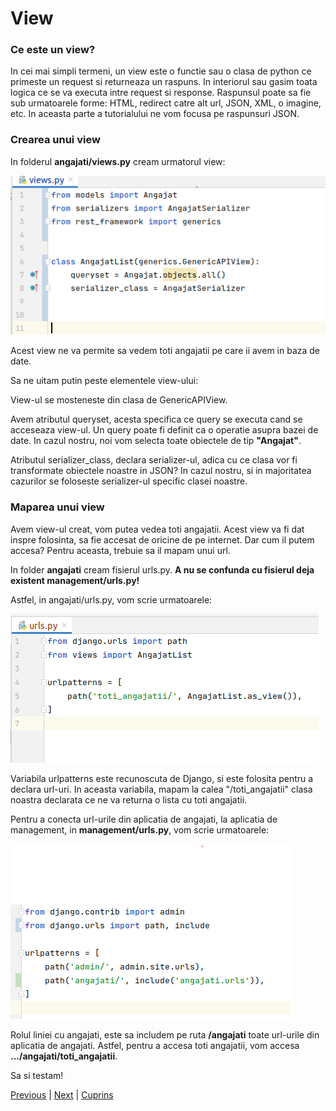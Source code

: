 # View

### Ce este un view?

In cei mai simpli termeni, un view este o functie sau o clasa de python ce primeste un request si
returneaza un raspuns. In interiorul sau gasim toata logica ce se va executa intre request si response.
Raspunsul poate sa fie sub urmatoarele forme: HTML, redirect catre alt url, JSON, XML, o imagine, etc.
In aceasta parte a tutorialului ne vom focusa pe raspunsuri JSON.

### Crearea unui view

In folderul **angajati/views.py** cream urmatorul view:

![img: Generic list view declaration](/images/generic_list_view.png)

Acest view ne va permite sa vedem toti angajatii pe care ii avem in baza de date.

Sa ne uitam putin peste elementele view-ului:

View-ul se mosteneste din clasa de GenericAPIView.

Avem atributul queryset, acesta specifica ce query se executa cand se acceseaza view-ul. Un query poate fi definit ca o operatie asupra bazei de date.
In cazul nostru, noi vom selecta toate obiectele de tip **"Angajat"**. 

Atributul serializer_class, declara serializer-ul, adica cu ce clasa vor fi transformate obiectele noastre in JSON? In cazul nostru, si in majoritatea cazurilor
se foloseste serializer-ul specific clasei noastre.



### Maparea unui view

Avem view-ul creat, vom putea vedea toti angajatii. Acest view va fi dat inspre folosinta, sa fie accesat de oricine de pe internet.
Dar cum il putem accesa? Pentru aceasta, trebuie sa il mapam unui url.


In folder **angajati** cream fisierul urls.py. **A nu se confunda cu fisierul deja existent management/urls.py!**

Astfel, in angajati/urls.py, vom scrie urmatoarele:

![img: Urls part1](/images/urls_part1.png)

Variabila urlpatterns este recunoscuta de Django, si este folosita pentru a declara url-uri.
In aceasta variabila, mapam la calea "/toti_angajatii" clasa noastra declarata ce ne va returna o lista cu toti angajatii.

Pentru a conecta url-urile din aplicatia de angajati, la aplicatia de management, in **management/urls.py**, vom scrie urmatoarele:

![img: Urls part2](/images/urls_part2.png)

Rolul liniei cu angajati, este sa includem pe ruta **/angajati** toate url-urile din aplicatia de angajati. Astfel, 
pentru a accesa toti angajatii, vom accesa **.../angajati/toti_angajatii**.

Sa si testam!


[Previous][100] | [Next][101] | [Cuprins][102]

[100]: https://github.com/CookiezLIT/Django-Rest-Framework-Tutorial/blob/main/beginner/development/3.3_serializer.md
[101]: https://github.com/CookiezLIT/Django-Rest-Framework-Tutorial/blob/main/README.md
[102]: https://github.com/CookiezLIT/Django-Rest-Framework-Tutorial/blob/main/README.md